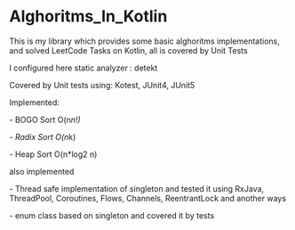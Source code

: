 # Alghoritms_In_Kotlin
This is my library which provides some basic alghoritms implementations, and solved LeetCode Tasks on Kotlin, all is covered by Unit Tests

I configured here static analyzer : detekt

Covered by Unit tests using: Kotest, JUnit4, JUnit5

Implemented:
            <p>- BOGO Sort O(n*n!)</p>
            <p>- Radix Sort O(n*k)</p>
            <p>- Heap Sort O(n*log2 n)</p>

also implemented
<p>- Thread safe implementation of singleton and tested it using RxJava, ThreadPool, Coroutines, Flows, Channels, ReentrantLock and another ways</p>
<p>- enum class based on singleton and covered it by tests</p>
